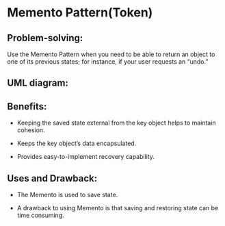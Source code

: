 # Memento Pattern(Token)
## Problem-solving:
Use the Memento Pattern when you need to be able to return an object to one of its previous states; for instance, if your user requests an “undo.”

## UML diagram:

## Benefits:
- Keeping the saved state external from the key object helps to maintain cohesion.

- Keeps the key object’s data encapsulated.

- Provides easy-to-implement recovery capability.

## Uses and Drawback:
- The Memento is used to save state.

- A drawback to using Memento is that saving and restoring state can be time consuming.